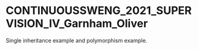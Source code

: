 # CONTINUOUSSWENG_2021_SUPERVISION_IV_Garnham_Oliver
Single inheritance example and polymorphism example.
